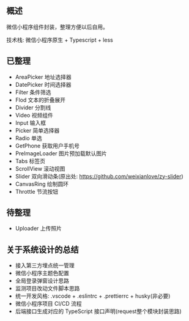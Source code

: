 ## 概述

微信小程序组件封装，整理方便以后自用。

技术栈: 微信小程序原生 + Typescript + less


## 已整理

- AreaPicker             地址选择器
- DatePicker             时间选择器
- Filter                 条件筛选
- Flod                   文本的折叠展开
- Divider                分割线
- Video                  视频组件
- Input                  输入框
- Picker                 简单选择器
- Radio                  单选
- GetPhone               获取用户手机号
- PreImageLoader         图片预加载默认图片
- Tabs                   标签页
- ScrollView             滚动视图
- Slider                 双向滑动条(原出处: https://github.com/weixianlove/zy-slider)
- CanvasRing             绘制圆环
- Throttle               节流按钮

## 待整理

- Uploader               上传照片

## 关于系统设计的总结

- 接入第三方埋点统一管理
- 微信小程序主题色配置
- 全局登录弹窗设计思路
- 监测项目改动文件脚本思路
- 统一开发风格: .vscode + .eslintrc + .prettierrc + husky(非必要)
- 微信小程序项目 CI/CD 流程
- 后端接口生成对应的 TypeScript 接口声明(request整个模块封装思路)
